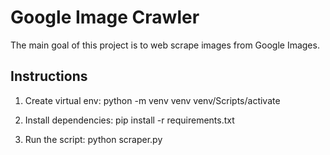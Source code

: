 # Google Image Crawler

The main goal of this project is to web scrape images from Google Images.

## Instructions

1. Create virtual env:
   python -m venv venv
   venv/Scripts/activate

3. Install dependencies:
   pip install -r requirements.txt

4. Run the script:
   python scraper.py
